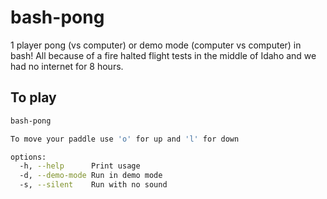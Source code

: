 # bash-pong

1 player pong (vs computer)  or demo mode (computer vs computer) in bash!  All because of a fire halted flight tests in the middle of Idaho and we had no internet for 8 hours.

## To play

```bash
bash-pong

To move your paddle use 'o' for up and 'l' for down

options:
  -h, --help      Print usage
  -d, --demo-mode Run in demo mode
  -s, --silent    Run with no sound
```

